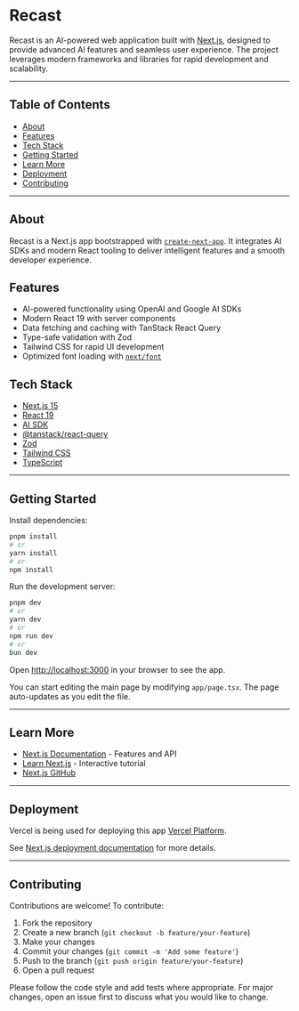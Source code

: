 # Recast

Recast is an AI-powered web application built with [Next.js](https://nextjs.org), designed to provide advanced AI features and seamless user experience. The project leverages modern frameworks and libraries for rapid development and scalability.

---

## Table of Contents

- [About](#about)
- [Features](#features)
- [Tech Stack](#tech-stack)
- [Getting Started](#getting-started)
- [Learn More](#learn-more)
- [Deployment](#deployment)
- [Contributing](#contributing)

---

## About

Recast is a Next.js app bootstrapped with [`create-next-app`](https://nextjs.org/docs/app/api-reference/cli/create-next-app). It integrates AI SDKs and modern React tooling to deliver intelligent features and a smooth developer experience.

## Features

- AI-powered functionality using OpenAI and Google AI SDKs
- Modern React 19 with server components
- Data fetching and caching with TanStack React Query
- Type-safe validation with Zod
- Tailwind CSS for rapid UI development
- Optimized font loading with [`next/font`](https://nextjs.org/docs/app/building-your-application/optimizing/fonts)

## Tech Stack

- [Next.js 15](https://nextjs.org/)
- [React 19](https://react.dev/)
- [AI SDK](https://sdk.vercel.ai/)
- [@tanstack/react-query](https://tanstack.com/query/latest)
- [Zod](https://zod.dev/)
- [Tailwind CSS](https://tailwindcss.com/)
- [TypeScript](https://www.typescriptlang.org/)

---

## Getting Started

Install dependencies:

```bash
pnpm install
# or
yarn install
# or
npm install
```

Run the development server:

```bash
pnpm dev
# or
yarn dev
# or
npm run dev
# or
bun dev
```

Open [http://localhost:3000](http://localhost:3000) in your browser to see the app.

You can start editing the main page by modifying `app/page.tsx`. The page auto-updates as you edit the file.

---

## Learn More

- [Next.js Documentation](https://nextjs.org/docs) - Features and API
- [Learn Next.js](https://nextjs.org/learn) - Interactive tutorial
- [Next.js GitHub](https://github.com/vercel/next.js)

---

## Deployment

Vercel is being used for deploying this app [Vercel Platform](https://vercel.com/new?utm_medium=default-template&filter=next.js&utm_source=create-next-app&utm_campaign=create-next-app-readme).

See [Next.js deployment documentation](https://nextjs.org/docs/app/building-your-application/deploying) for more details.

---

## Contributing

Contributions are welcome! To contribute:

1. Fork the repository
2. Create a new branch (`git checkout -b feature/your-feature`)
3. Make your changes
4. Commit your changes (`git commit -m 'Add some feature'`)
5. Push to the branch (`git push origin feature/your-feature`)
6. Open a pull request

Please follow the code style and add tests where appropriate. For major changes, open an issue first to discuss what you would like to change.
